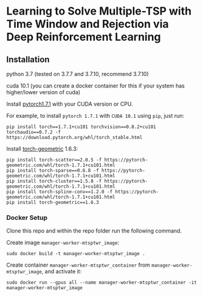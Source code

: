 # Learning to Solve Multiple-TSP with Time Window and Rejection via Deep Reinforcement Learning

## Installation
python 3.7 (tested on 3.7.7 and 3.7.10, recommend 3.7.10)

cuda 10.1 (you can create a docker container for this if your system has higher/lower version of cuda)

Install [pytorch1.7.1](https://pytorch.org/get-started/previous-versions/) with your CUDA version or CPU.

For example, to install `pytorch 1.7.1` with `CUDA 10.1` using `pip`, just run:
````
pip install torch==1.7.1+cu101 torchvision==0.8.2+cu101 torchaudio==0.7.2 -f https://download.pytorch.org/whl/torch_stable.html
````

Install [torch-geometric](https://github.com/rusty1s/pytorch_geometric) 1.6.3:
````
pip install torch-scatter==2.0.5 -f https://pytorch-geometric.com/whl/torch-1.7.1+cu101.html
pip install torch-sparse==0.6.8 -f https://pytorch-geometric.com/whl/torch-1.7.1+cu101.html
pip install torch-cluster==1.5.8 -f https://pytorch-geometric.com/whl/torch-1.7.1+cu101.html
pip install torch-spline-conv==1.2.0 -f https://pytorch-geometric.com/whl/torch-1.7.1+cu101.html
pip install torch-geometric==1.6.3
````
### Docker Setup
Clone this repo and within the repo folder run the following command.

Create image `manager-worker-mtsptwr_image`:
```commandline
sudo docker build -t manager-worker-mtsptwr_image .
```

Create container `manager-worker-mtsptwr_container` from `manager-worker-mtsptwr_image`, and activate it:
```commandline
sudo docker run --gpus all --name manager-worker-mtsptwr_container -it manager-worker-mtsptwr_image
```